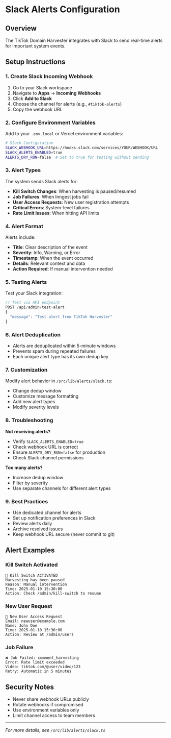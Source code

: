 # Slack Alerts Configuration

## Overview
The TikTok Domain Harvester integrates with Slack to send real-time alerts for important system events.

## Setup Instructions

### 1. Create Slack Incoming Webhook

1. Go to your Slack workspace
2. Navigate to **Apps** → **Incoming Webhooks**
3. Click **Add to Slack**
4. Choose the channel for alerts (e.g., `#tiktok-alerts`)
5. Copy the webhook URL

### 2. Configure Environment Variables

Add to your `.env.local` or Vercel environment variables:

```bash
# Slack Configuration
SLACK_WEBHOOK_URL=https://hooks.slack.com/services/YOUR/WEBHOOK/URL
SLACK_ALERTS_ENABLED=true
ALERTS_DRY_RUN=false  # Set to true for testing without sending
```

### 3. Alert Types

The system sends Slack alerts for:

- **Kill Switch Changes**: When harvesting is paused/resumed
- **Job Failures**: When Inngest jobs fail
- **User Access Requests**: New user registration attempts
- **Critical Errors**: System-level failures
- **Rate Limit Issues**: When hitting API limits

### 4. Alert Format

Alerts include:
- **Title**: Clear description of the event
- **Severity**: Info, Warning, or Error
- **Timestamp**: When the event occurred
- **Details**: Relevant context and data
- **Action Required**: If manual intervention needed

### 5. Testing Alerts

Test your Slack integration:

```javascript
// Test via API endpoint
POST /api/admin/test-alert
{
  "message": "Test alert from TikTok Harvester"
}
```

### 6. Alert Deduplication

- Alerts are deduplicated within 5-minute windows
- Prevents spam during repeated failures
- Each unique alert type has its own dedup key

### 7. Customization

Modify alert behavior in `/src/lib/alerts/slack.ts`:
- Change dedup window
- Customize message formatting
- Add new alert types
- Modify severity levels

### 8. Troubleshooting

**Not receiving alerts?**
- Verify `SLACK_ALERTS_ENABLED=true`
- Check webhook URL is correct
- Ensure `ALERTS_DRY_RUN=false` for production
- Check Slack channel permissions

**Too many alerts?**
- Increase dedup window
- Filter by severity
- Use separate channels for different alert types

### 9. Best Practices

- Use dedicated channel for alerts
- Set up notification preferences in Slack
- Review alerts daily
- Archive resolved issues
- Keep webhook URL secure (never commit to git)

## Alert Examples

### Kill Switch Activated
```
🚨 Kill Switch ACTIVATED
Harvesting has been paused
Reason: Manual intervention
Time: 2025-01-10 15:30:00
Action: Check /admin/kill-switch to resume
```

### New User Request
```
👤 New User Access Request
Email: newuser@example.com
Name: John Doe
Time: 2025-01-10 15:30:00
Action: Review at /admin/users
```

### Job Failure
```
❌ Job Failed: comment_harvesting
Error: Rate limit exceeded
Video: tiktok.com/@user/video/123
Retry: Automatic in 5 minutes
```

## Security Notes

- Never share webhook URLs publicly
- Rotate webhooks if compromised
- Use environment variables only
- Limit channel access to team members

---
*For more details, see `/src/lib/alerts/slack.ts`*